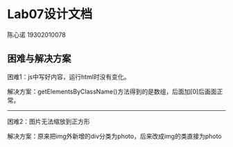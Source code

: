 # Lab07设计文档

陈心诺 19302010078

## 困难与解决方案

困难1：js中写好内容，运行html时没有变化。

解决方案：getElementsByClassName()方法得到的是数组，后面加[0]后画面正常。
***
困难2：图片无法缩放到正方形

解决方案：原来把img外新增的div分类为photo，后来改成img的类直接为photo






